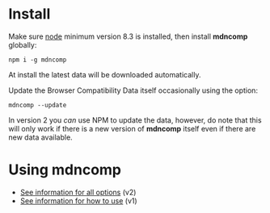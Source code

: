 
Install
=======

Make sure [node](https://nodejs.org/en/) minimum version 8.3 is installed, then
install **mdncomp** globally:

    npm i -g mdncomp

At install the latest data will be downloaded automatically.
 
Update the Browser Compatibility Data itself occasionally using the option:

    mdncomp --update

In version 2 you *can* use NPM to update the data, however, do note that this 
will only work if there is a new version of **mdncomp** itself even if there 
are new data available.


Using mdncomp
=============

- [See information for all options](./Options.md) (v2)
- [See information for how to use](./Using.md) (v1)

